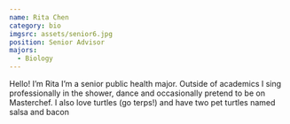 ```yaml
---
name: Rita Chen
category: bio
imgsrc: assets/senior6.jpg
position: Senior Advisor
majors:
  - Biology
---
```

Hello! I’m Rita I’m a senior public health major. Outside of academics I sing professionally in the shower, dance and occasionally pretend to be on Masterchef. I also love turtles (go terps!) and have two pet turtles named salsa and bacon